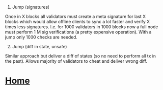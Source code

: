 1. Jump (signatures)

Once in X blocks all validators must create a meta signature for last X blocks which would allow offline clients to sync a lot faster and verify X times less signatures. I.e. for 1000 validators in 1000 blocks now a full node must perform 1 M sig verifications (a pretty expensive operation). With a jump only 1000 checks are needed.

2. Jump (diff in state, unsafe)

Similar approach but deliver a diff of states (so no need to perform all tx in the past). Allows majority of validators to cheat and deliver wrong diff.


# [Home](/wiki/start.md)
